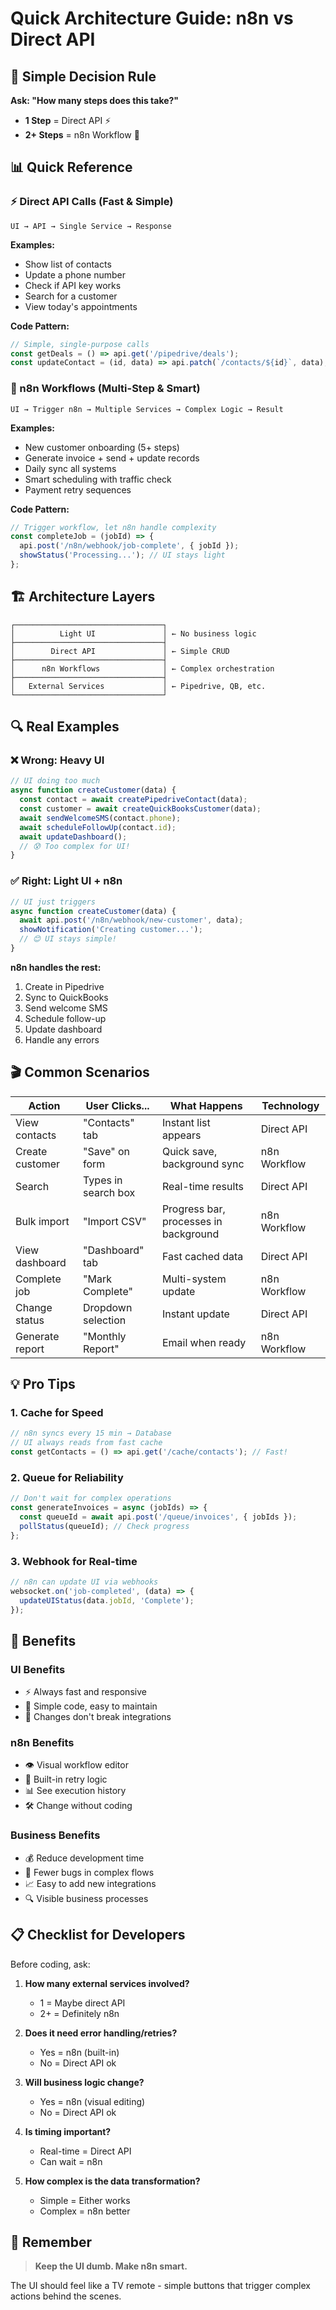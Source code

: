 # Quick Architecture Guide: n8n vs Direct API

## 🎯 Simple Decision Rule

**Ask: "How many steps does this take?"**

- **1 Step** = Direct API ⚡
- **2+ Steps** = n8n Workflow 🔄

## 📊 Quick Reference

### ⚡ Direct API Calls (Fast & Simple)
```
UI → API → Single Service → Response
```

**Examples:**
- Show list of contacts
- Update a phone number  
- Check if API key works
- Search for a customer
- View today's appointments

**Code Pattern:**
```javascript
// Simple, single-purpose calls
const getDeals = () => api.get('/pipedrive/deals');
const updateContact = (id, data) => api.patch(`/contacts/${id}`, data);
```

### 🔄 n8n Workflows (Multi-Step & Smart)
```
UI → Trigger n8n → Multiple Services → Complex Logic → Result
```

**Examples:**
- New customer onboarding (5+ steps)
- Generate invoice + send + update records
- Daily sync all systems
- Smart scheduling with traffic check
- Payment retry sequences

**Code Pattern:**
```javascript
// Trigger workflow, let n8n handle complexity
const completeJob = (jobId) => {
  api.post('/n8n/webhook/job-complete', { jobId });
  showStatus('Processing...'); // UI stays light
};
```

## 🏗️ Architecture Layers

```
┌─────────────────────────────────┐
│          Light UI               │ ← No business logic
├─────────────────────────────────┤
│        Direct API               │ ← Simple CRUD
├─────────────────────────────────┤
│      n8n Workflows              │ ← Complex orchestration
├─────────────────────────────────┤
│   External Services             │ ← Pipedrive, QB, etc.
└─────────────────────────────────┘
```

## 🔍 Real Examples

### ❌ Wrong: Heavy UI
```javascript
// UI doing too much
async function createCustomer(data) {
  const contact = await createPipedriveContact(data);
  const customer = await createQuickBooksCustomer(data);
  await sendWelcomeSMS(contact.phone);
  await scheduleFollowUp(contact.id);
  await updateDashboard();
  // 😰 Too complex for UI!
}
```

### ✅ Right: Light UI + n8n
```javascript
// UI just triggers
async function createCustomer(data) {
  await api.post('/n8n/webhook/new-customer', data);
  showNotification('Creating customer...');
  // 😊 UI stays simple!
}
```

**n8n handles the rest:**
1. Create in Pipedrive
2. Sync to QuickBooks  
3. Send welcome SMS
4. Schedule follow-up
5. Update dashboard
6. Handle any errors

## 🎬 Common Scenarios

| Action | User Clicks... | What Happens | Technology |
|--------|---------------|--------------|------------|
| View contacts | "Contacts" tab | Instant list appears | Direct API |
| Create customer | "Save" on form | Quick save, background sync | n8n Workflow |
| Search | Types in search box | Real-time results | Direct API |
| Bulk import | "Import CSV" | Progress bar, processes in background | n8n Workflow |
| View dashboard | "Dashboard" tab | Fast cached data | Direct API |
| Complete job | "Mark Complete" | Multi-system update | n8n Workflow |
| Change status | Dropdown selection | Instant update | Direct API |
| Generate report | "Monthly Report" | Email when ready | n8n Workflow |

## 💡 Pro Tips

### 1. **Cache for Speed**
```javascript
// n8n syncs every 15 min → Database
// UI always reads from fast cache
const getContacts = () => api.get('/cache/contacts'); // Fast!
```

### 2. **Queue for Reliability**
```javascript
// Don't wait for complex operations
const generateInvoices = async (jobIds) => {
  const queueId = await api.post('/queue/invoices', { jobIds });
  pollStatus(queueId); // Check progress
};
```

### 3. **Webhook for Real-time**
```javascript
// n8n can update UI via webhooks
websocket.on('job-completed', (data) => {
  updateUIStatus(data.jobId, 'Complete');
});
```

## 🚀 Benefits

### UI Benefits
- ⚡ Always fast and responsive
- 🎯 Simple code, easy to maintain
- 🔄 Changes don't break integrations

### n8n Benefits  
- 👁️ Visual workflow editor
- 🔁 Built-in retry logic
- 📊 See execution history
- 🛠️ Change without coding

### Business Benefits
- 💰 Reduce development time
- 🐛 Fewer bugs in complex flows
- 📈 Easy to add new integrations
- 🔍 Visible business processes

## 📋 Checklist for Developers

Before coding, ask:

1. **How many external services involved?**
   - 1 = Maybe direct API
   - 2+ = Definitely n8n

2. **Does it need error handling/retries?**
   - Yes = n8n (built-in)
   - No = Direct API ok

3. **Will business logic change?**
   - Yes = n8n (visual editing)
   - No = Direct API ok

4. **Is timing important?**
   - Real-time = Direct API
   - Can wait = n8n

5. **How complex is the data transformation?**
   - Simple = Either works
   - Complex = n8n better

## 🎯 Remember

> **Keep the UI dumb. Make n8n smart.**

The UI should feel like a TV remote - simple buttons that trigger complex actions behind the scenes.